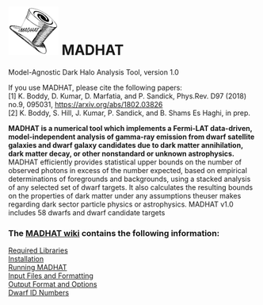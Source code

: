 # ![alt text](https://github.com/pearlsandick/MADHAT/blob/master/MADHATlogosmall.png "MADHAT logo") MADHAT  

Model-Agnostic Dark Halo Analysis Tool, version 1.0

If you use MADHAT, please cite the following papers:\
[1] K. Boddy, D. Kumar, D. Marfatia, and P. Sandick, Phys.Rev. D97 (2018) no.9, 095031, https://arxiv.org/abs/1802.03826 \
[2] K. Boddy, S. Hill, J. Kumar, P. Sandick, and B. Shams Es Haghi, in prep.

**MADHAT is a numerical tool which implements a Fermi-LAT data-driven, model-independent analysis of gamma-ray emission from dwarf satellite galaxies and dwarf galaxy candidates due to dark matter annihilation, dark matter decay, or other nonstandard or unknown astrophysics.**
MADHAT efficiently provides statistical upper bounds on the number of observed photons in excess of the number expected, based on empirical determinations of foregrounds and backgrounds, using a stacked analysis of any selected set of dwarf targets. It also calculates the resulting bounds on the properties of dark matter under any assumptions theuser makes regarding dark sector particle physics or astrophysics. MADHAT v1.0 includes 58 dwarfs and dwarf candidate targets

### The [MADHAT wiki](https://github.com/MADHATdm/MADHAT/wiki) contains the following information:
[Required Libraries](https://github.com/MADHATdm/MADHAT/wiki/Required-Libraries)\
[Installation](https://github.com/MADHATdm/MADHAT/wiki/Installation)\
[Running MADHAT](https://github.com/MADHATdm/MADHAT/wiki/Running-MADHAT)\
[Input Files and Formatting](https://github.com/MADHATdm/MADHAT/wiki/Input-Files-and-Formatting)\
[Output Format and Options](https://github.com/MADHATdm/MADHAT/wiki/Output-Format-and-Options)\
[Dwarf ID Numbers](https://github.com/MADHATdm/MADHAT/wiki/Dwarf-ID-Numbers)
